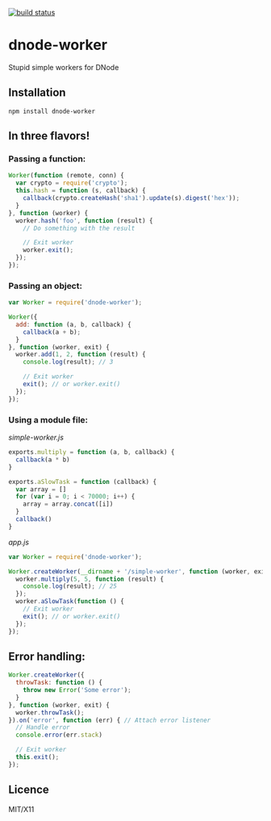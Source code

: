 [![build status](https://secure.travis-ci.org/stagas/dnode-worker.png)](http://travis-ci.org/stagas/dnode-worker)
# dnode-worker

Stupid simple workers for DNode

## Installation

`npm install dnode-worker`

## In three flavors!

### Passing a function:

```javascript
Worker(function (remote, conn) {
  var crypto = require('crypto');
  this.hash = function (s, callback) {
    callback(crypto.createHash('sha1').update(s).digest('hex'));
  }
}, function (worker) {
  worker.hash('foo', function (result) {
    // Do something with the result

    // Exit worker
    worker.exit();
  });
});

```

### Passing an object:

```javascript
var Worker = require('dnode-worker');

Worker({
  add: function (a, b, callback) {
    callback(a + b);
  }
}, function (worker, exit) {
  worker.add(1, 2, function (result) {
    console.log(result); // 3

    // Exit worker
    exit(); // or worker.exit()
  });
});

```

### Using a module file:

_simple-worker.js_

```javascript
exports.multiply = function (a, b, callback) {
  callback(a * b)
}

exports.aSlowTask = function (callback) {
  var array = []
  for (var i = 0; i < 70000; i++) {
    array = array.concat([i])
  }
  callback()
}

```

_app.js_

```javascript
var Worker = require('dnode-worker');

Worker.createWorker(__dirname + '/simple-worker', function (worker, exit) {
  worker.multiply(5, 5, function (result) {
    console.log(result); // 25
  });
  worker.aSlowTask(function () {
    // Exit worker
    exit(); // or worker.exit()
  });
});

```

## Error handling:

```javascript
Worker.createWorker({
  throwTask: function () {
    throw new Error('Some error');
  }
}, function (worker, exit) {
  worker.throwTask();
}).on('error', function (err) { // Attach error listener
  // Handle error
  console.error(err.stack)

  // Exit worker
  this.exit();
});

```

## Licence

MIT/X11

